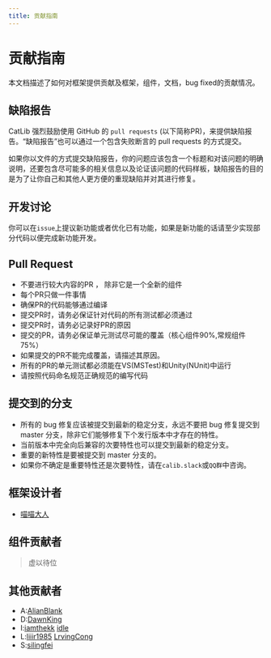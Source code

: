 ```yaml
---
title: 贡献指南
---
```


# 贡献指南

本文档描述了如何对框架提供贡献及框架，组件，文档，bug fixed的贡献情况。

## 缺陷报告

CatLib 强烈鼓励使用 GitHub 的 `pull requests` (以下简称PR)，来提供缺陷报告。“缺陷报告”也可以通过一个包含失败断言的 pull requests 的方式提交。 

如果你以文件的方式提交缺陷报告，你的问题应该包含一个标题和对该问题的明确说明，还要包含尽可能多的相关信息以及论证该问题的代码样板，缺陷报告的目的是为了让你自己和其他人更方便的重现缺陷并对其进行修复。

## 开发讨论

你可以在`issue`上提议新功能或者优化已有功能，如果是新功能的话请至少实现部分代码以便完成新功能开发。

## Pull Request

- 不要进行较大内容的PR ， 除非它是一个全新的组件
- 每个PR只做一件事情
- 确保PR的代码能够通过编译
- 提交PR时，请务必保证针对代码的所有测试都必须通过
- 提交PR时，请务必记录好PR的原因
- 提交的PR，请务必保证单元测试尽可能的覆盖（核心组件90%,常规组件75%）
- 如果提交的PR不能完成覆盖，请描述其原因。
- 所有的PR的单元测试都必须能在VS(MSTest)和Unity(NUnit)中运行
- 请按照代码命名规范正确规范的编写代码

## 提交到的分支

- 所有的 bug 修复应该被提交到最新的稳定分支，永远不要把 bug 修复提交到 master 分支，除非它们能够修复下个发行版本中才存在的特性。
- 当前版本中完全向后兼容的次要特性也可以提交到最新的稳定分支。
- 重要的新特性是要被提交到 master 分支的。
- 如果你不确定是重要特性还是次要特性，请在`calib.slack`或`QQ群`中咨询。

## 框架设计者

- [喵喵大人](https://github.com/yb199478)

## 组件贡献者

> 虚以待位

## 其他贡献者

- A:[AlianBlank](https://github.com/AlianBlank)
- D:[DawnKing](https://github.com/DawnKing)
- I:[iamthekk](https://github.com/iamthekk) [idle](https://github.com/views63)
- L:[liiir1985](https://github.com/liiir1985) [LrvingCong](https://github.com/LrvingCong)
- S:[silingfei](https://github.com/silingfei)
